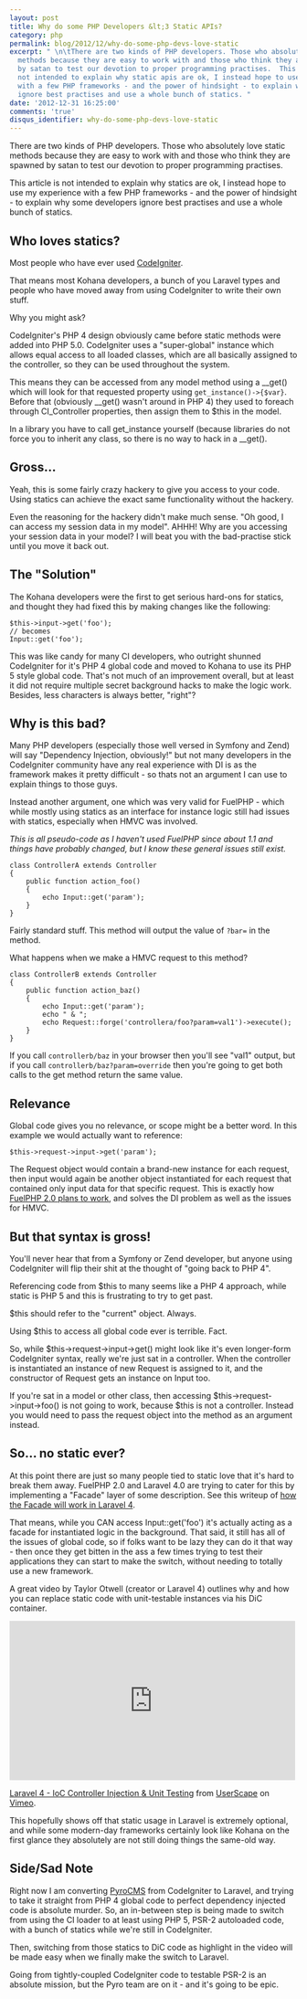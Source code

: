 ```yaml
---
layout: post
title: Why do some PHP Developers &lt;3 Static APIs?
category: php
permalink: blog/2012/12/why-do-some-php-devs-love-static
excerpt: " \n\tThere are two kinds of PHP developers. Those who absolutely love static
  methods because they are easy to work with and those who think they are spawned
  by satan to test our devotion to proper programming practises.  This article is
  not intended to explain why static apis are ok, I instead hope to use my experience
  with a few PHP frameworks - and the power of hindsight - to explain why some developers
  ignore best practises and use a whole bunch of statics. "
date: '2012-12-31 16:25:00'
comments: 'true'
disqus_identifier: why-do-some-php-devs-love-static
---
```


There are two kinds of PHP developers. Those who absolutely love static methods because they are easy to work with and those who think they are spawned by satan to test our devotion to proper programming practises. 

This article is not intended to explain why statics are ok, I instead hope to use my experience with a few PHP frameworks - and the power of hindsight - to explain why some developers ignore best practises and use a whole bunch of statics.

## Who loves statics?

Most people who have ever used [CodeIgniter](http://codeigniter.com).

That means most Kohana developers, a bunch of you Laravel types and people who have moved away from using CodeIgniter to write their own stuff.

Why you might ask?

CodeIgniter's PHP 4 design obviously came before static methods were added into PHP 5.0. CodeIgniter uses a "super-global" instance which allows equal access to all loaded classes, which are all basically assigned to the controller, so they can be used throughout the system. 

This means they can be accessed from any model method using a \_\_get() which will look for that requested property using `get_instance()->{$var}`. Before that (obviously \_\_get() wasn't around in PHP 4) they used to foreach through CI_Controller properties, then assign them to $this in the model.

In a library you have to call get\_instance yourself (because libraries do not force you to inherit any class, so there is no way to hack in a \_\_get().

## Gross...

Yeah, this is some fairly crazy hackery to give you access to your code. Using statics can achieve the exact same functionality without the hackery.

Even the reasoning for the hackery didn't make much sense. "Oh good, I can access my session data in my model". AHHH! Why are you accessing your session data in your model? I will beat you with the bad-practise stick until you move it back out.

## The "Solution"

The Kohana developers were the first to get serious hard-ons for statics, and thought they had fixed this by making changes like the following:

	$this->input->get('foo');
	// becomes
	Input::get('foo');

This was like candy for many CI developers, who outright shunned CodeIgniter for it's PHP 4 global code and moved to Kohana to use its PHP 5 style global code. That's not much of an improvement overall, but at least it did not require multiple secret background hacks to make the logic work. Besides, less characters is always better, "right"? 

## Why is this bad?

Many PHP developers (especially those well versed in Symfony and Zend) will say "Dependency Injection, obviously!" but not many developers in the CodeIgniter community have any real experience with DI is as the framework makes it pretty difficult - so thats not an argument I can use to explain things to those guys.

Instead another argument, one which was very valid for FuelPHP - which while mostly using statics as an interface for instance logic still had issues with statics, especially when HMVC was involved.

_This is all pseudo-code as I haven't used FuelPHP since about 1.1 and things have probably changed, but I know these general issues still exist._

	class ControllerA extends Controller
	{	
		public function action_foo()
		{
			echo Input::get('param');
		}
	}
	
Fairly standard stuff. This method will output the value of `?bar=` in the method.

What happens when we make a HMVC request to this method?

	class ControllerB extends Controller
	{	
		public function action_baz()
		{
			echo Input::get('param');
			echo " & ";
			echo Request::forge('controllera/foo?param=val1')->execute();
		}
	}
	
If you call `controllerb/baz` in your browser then you'll see "val1" output, but if you call `controllerb/baz?param=override` then you're going to get both calls to the get method return the same value.

## Relevance

Global code gives you no relevance, or scope might be a better word. In this example we would actually want to reference:

	$this->request->input->get('param');

The Request object would contain a brand-new instance for each request, then input would again be another object instantiated for each request that contained only input data for that specific request. This is exactly how [FuelPHP 2.0 plans to work](http://fuelphp.com/blogs/2012/03/why-the-20-changes), and solves the DI problem as well as the issues for HMVC.

## But that syntax is gross!

You'll never hear that from a Symfony or Zend developer, but anyone using CodeIgniter will flip their shit at the thought of "going back to PHP 4".

Referencing code from $this to many seems like a PHP 4 approach, while static is PHP 5 and this is frustrating to try to get past.

$this should refer to the "current" object. Always.

Using $this to access all global code ever is terrible. Fact.

So, while $this->request->input->get() might look like it's even longer-form CodeIgniter syntax, really we're just sat in a controller. When the controller is instantiated an instance of new Request is assigned to it, and the constructor of Request gets an instance on Input too.

If you're sat in a model or other class, then accessing $this->request->input->foo() is not going to work, because $this is not a controller. Instead you would need to pass the request object into the method as an argument instead.

## So… no static ever?

At this point there are just so many people tied to static love that it's hard to break them away. FuelPHP 2.0 and Laravel 4.0 are trying to cater for this by implementing a "Facade" layer of some description. See this writeup of [how the Facade will work in Laravel 4](http://www.thenerdary.net/post/30859565484/laravel-4).

That means, while you CAN access Input::get('foo') it's actually acting as a facade for instantiated logic in the background. That said, it still has all of the issues of global code, so if folks want to be lazy they can do it that way - then once they get bitten in the ass a few times trying to test their applications they can start to make the switch, without needing to totally use a new framework.

A great video by Taylor Otwell (creator or Laravel 4) outlines why and how you can replace static code with unit-testable instances via his DiC container. 

<iframe src="http://player.vimeo.com/video/53029232" width="500" height="279" frameborder="0" webkitAllowFullScreen mozallowfullscreen allowFullScreen></iframe> <p><a href="http://vimeo.com/53029232">Laravel 4 - IoC Controller Injection & Unit Testing</a> from <a href="http://vimeo.com/userscape">UserScape</a> on <a href="http://vimeo.com">Vimeo</a>.</p>

This hopefully shows off that static usage in Laravel is extremely optional, and while some modern-day frameworks certainly look like Kohana on the first glance they absolutely are not still doing things the same-old way.

## Side/Sad Note

Right now I am converting [PyroCMS](https://www.pyrocms.com/) from CodeIgniter to Laravel, and trying to take it straight from PHP 4 global code to perfect dependency injected code is absolute murder. So, an in-between step is being made to switch from using the CI loader to at least using PHP 5, PSR-2 autoloaded code, with a bunch of statics while we're still in CodeIgniter.

Then, switching from those statics to DiC code as highlight in the video will be made easy when we finally make the switch to Laravel.

Going from tightly-coupled CodeIgniter code to testable PSR-2 is an absolute mission, but the Pyro team are on it - and it's going to be epic.
